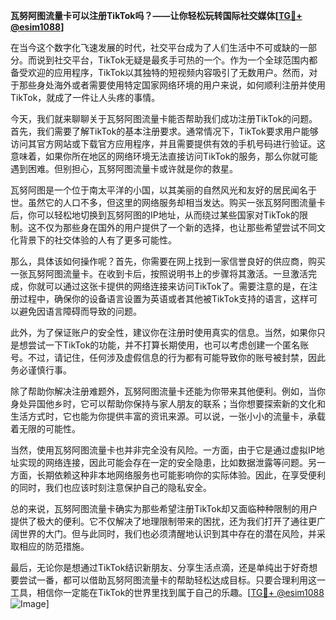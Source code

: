 **瓦努阿图流量卡可以注册TikTok吗？——让你轻松玩转国际社交媒体[[TG💪+ @esim1088](https://t.me/s/esim1088)]**

在当今这个数字化飞速发展的时代，社交平台成为了人们生活中不可或缺的一部分。而说到社交平台，TikTok无疑是最炙手可热的一个。作为一个全球范围内都备受欢迎的应用程序，TikTok以其独特的短视频内容吸引了无数用户。然而，对于那些身处海外或者需要使用特定国家网络环境的用户来说，如何顺利注册并使用TikTok，就成了一件让人头疼的事情。

今天，我们就来聊聊关于瓦努阿图流量卡能否帮助我们成功注册TikTok的问题。首先，我们需要了解TikTok的基本注册要求。通常情况下，TikTok要求用户能够访问其官方网站或下载官方应用程序，并且需要提供有效的手机号码进行验证。这意味着，如果你所在地区的网络环境无法直接访问TikTok的服务，那么你就可能遇到困难。但别担心，瓦努阿图流量卡或许就是你的救星。

瓦努阿图是一个位于南太平洋的小国，以其美丽的自然风光和友好的居民闻名于世。虽然它的人口不多，但这里的网络服务却相当发达。购买一张瓦努阿图流量卡后，你可以轻松地切换到瓦努阿图的IP地址，从而绕过某些国家对TikTok的限制。这不仅为那些身在国外的用户提供了一个新的选择，也让那些希望尝试不同文化背景下的社交体验的人有了更多可能性。

那么，具体该如何操作呢？首先，你需要在网上找到一家信誉良好的供应商，购买一张瓦努阿图流量卡。在收到卡后，按照说明书上的步骤将其激活。一旦激活完成，你就可以通过这张卡提供的网络连接来访问TikTok了。需要注意的是，在注册过程中，确保你的设备语言设置为英语或者其他被TikTok支持的语言，这样可以避免因语言障碍而导致的问题。

此外，为了保证账户的安全性，建议你在注册时使用真实的信息。当然，如果你只是想尝试一下TikTok的功能，并不打算长期使用，也可以考虑创建一个匿名账号。不过，请记住，任何涉及虚假信息的行为都有可能导致你的账号被封禁，因此务必谨慎行事。

除了帮助你解决注册难题外，瓦努阿图流量卡还能为你带来其他便利。例如，当你身处异国他乡时，它可以帮助你保持与家人朋友的联系；当你想要探索新的文化和生活方式时，它也能为你提供丰富的资讯来源。可以说，一张小小的流量卡，承载着无限的可能性。

当然，使用瓦努阿图流量卡也并非完全没有风险。一方面，由于它是通过虚拟IP地址实现的网络连接，因此可能会存在一定的安全隐患，比如数据泄露等问题。另一方面，长期依赖这种非本地网络服务也可能影响你的实际体验。因此，在享受便利的同时，我们也应该时刻注意保护自己的隐私安全。

总的来说，瓦努阿图流量卡确实为那些希望注册TikTok却又面临种种限制的用户提供了极大的便利。它不仅解决了地理限制带来的困扰，还为我们打开了通往更广阔世界的大门。但与此同时，我们也必须清醒地认识到其中存在的潜在风险，并采取相应的防范措施。

最后，无论你是想通过TikTok结识新朋友、分享生活点滴，还是单纯出于好奇想要尝试一番，都可以借助瓦努阿图流量卡的帮助轻松达成目标。只要合理利用这一工具，相信你一定能在TikTok的世界里找到属于自己的乐趣。[[TG💪+ @esim1088](https://t.me/s/esim1088) ![Image](https://i.postimg.cc/4NQfJmqS/Snipaste-2025-05-13-00-14-12.png)]